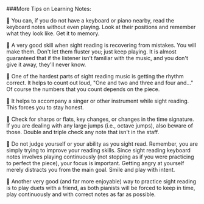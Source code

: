 ###More Tips on Learning Notes:

 You can, if you do not have a keyboard or piano nearby, read the keyboard
notes without even playing. Look at their positions and remember what
they look like. Get it to memory.

 A very good skill when sight reading is recovering from mistakes. You will
make them. Don't let them fluster you; just keep playing. It is almost
guaranteed that if the listener isn't familiar with the music, and you don't
give it away, they'll never know.

 One of the hardest parts of sight reading music is getting the rhythm
correct. It helps to count out loud, "One and two and three and four and…"
Of course the numbers that you count depends on the piece.

 It helps to accompany a singer or other instrument while sight reading. This
forces you to stay honest.

 Check for sharps or flats, key changes, or changes in the time signature. If
you are dealing with any large jumps (i.e., octave jumps), also beware of
those. Double and triple check any note that isn't in the staff.

 Do not judge yourself or your ability as you sight read. Remember, you are
simply trying to improve your reading skills. Since sight reading keyboard
notes involves playing continuously (not stopping as if you were practicing
to perfect the piece), your focus is important. Getting angry at yourself
merely distracts you from the main goal. Smile and play with intent.

 Another very good (and far more enjoyable) way to practice sight reading is
to play duets with a friend, as both pianists will be forced to keep in time,
play continuously and with correct notes as far as possible.
